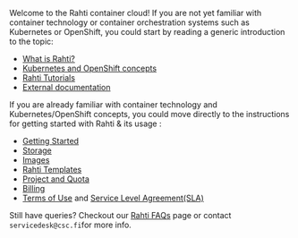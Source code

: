 Welcome to the Rahti container cloud! If you are not yet
familiar with container technology or container orchestration systems such as
Kubernetes or OpenShift, you could start by reading a generic introduction to
the topic:

  * [What is Rahti?](/cloud/rahti/rahti-what-is/)
  * [Kubernetes and OpenShift concepts](/cloud/rahti/concepts/)
  * [Rahti Tutorials](cloud/rahti/tutorials/basic-console.md)
  * [External documentation ](/cloud/rahti/ext_docs/)


If you are already familiar with container technology and Kubernetes/OpenShift concepts,
you could move directly to the instructions for getting started with Rahti & its usage :

  * [Getting Started](/cloud/rahti/access/)
  * [Storage](/cloud/rahti/storage/options/)
  * [Images](/cloud/rahti/images/overview/)
  * [Rahti Templates](cloud/rahti/template-docs.md)
  * [Project and Quota](/cloud/rahti/usage/projects_and_quota/)
  * [Billing](/cloud/rahti/billing/)
  * [Terms of Use](/cloud/rahti/agreements/terms_of_use.md) and [Service Level Agreement(SLA)](/cloud/rahti/agreements/sla.md)

Still have queries? Checkout our [Rahti FAQs](/support/faq/#pouta) page or contact `servicedesk@csc.fi`for more info.  

